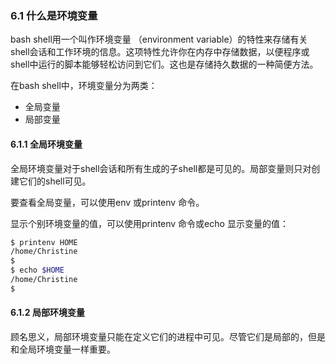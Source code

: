 ### 6.1 什么是环境变量

bash shell用一个叫作环境变量 （environment variable）的特性来存储有关shell会话和工作环境的信息。这项特性允许你在内存中存储数据，以便程序或shell中运行的脚本能够轻松访问到它们。这也是存储持久数据的一种简便方法。

在bash shell中，环境变量分为两类：

+ 全局变量
+ 局部变量

#### 6.1.1 全局环境变量

全局环境变量对于shell会话和所有生成的子shell都是可见的。局部变量则只对创建它们的shell可见。

要查看全局变量，可以使用env 或printenv 命令。

显示个别环境变量的值，可以使用printenv 命令或echo 显示变量的值：

```bash
$ printenv HOME
/home/Christine
$
$ echo $HOME
/home/Christine
$
```

#### 6.1.2 局部环境变量

顾名思义，局部环境变量只能在定义它们的进程中可见。尽管它们是局部的，但是和全局环境变量一样重要。